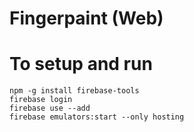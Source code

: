 # Fingerpaint (Web)
# To setup and run
`npm -g install firebase-tools` \
`firebase login` \
`firebase use --add` \
`firebase emulators:start --only hosting`